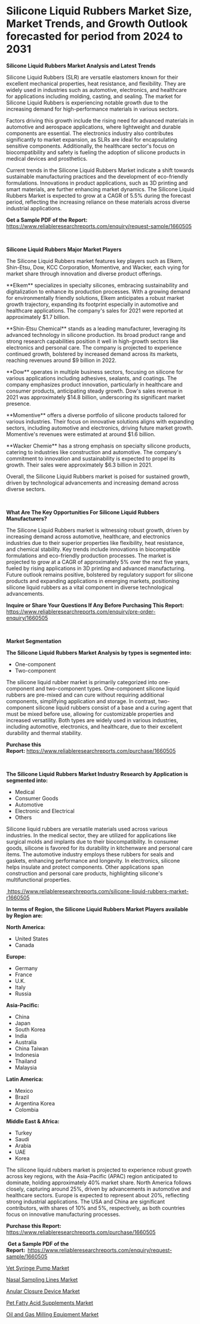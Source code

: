 <p><h1>Silicone Liquid Rubbers Market Size, Market Trends, and Growth Outlook forecasted for period from 2024 to 2031</h1></p><p><strong>Silicone Liquid Rubbers Market Analysis and Latest Trends</strong></p>
<p><p>Silicone Liquid Rubbers (SLR) are versatile elastomers known for their excellent mechanical properties, heat resistance, and flexibility. They are widely used in industries such as automotive, electronics, and healthcare for applications including molding, casting, and sealing. The market for Silicone Liquid Rubbers is experiencing notable growth due to the increasing demand for high-performance materials in various sectors.</p><p>Factors driving this growth include the rising need for advanced materials in automotive and aerospace applications, where lightweight and durable components are essential. The electronics industry also contributes significantly to market expansion, as SLRs are ideal for encapsulating sensitive components. Additionally, the healthcare sector's focus on biocompatibility and safety is fueling the adoption of silicone products in medical devices and prosthetics.</p><p>Current trends in the Silicone Liquid Rubbers Market indicate a shift towards sustainable manufacturing practices and the development of eco-friendly formulations. Innovations in product applications, such as 3D printing and smart materials, are further enhancing market dynamics. The Silicone Liquid Rubbers Market is expected to grow at a CAGR of 5.5% during the forecast period, reflecting the increasing reliance on these materials across diverse industrial applications.</p></p>
<p><strong>Get a Sample PDF of the Report:&nbsp;</strong> <a href="https://www.reliableresearchreports.com/enquiry/request-sample/1660505?utm_campaign=113&utm_medium=2&utm_source=Github&utm_content=ia&utm_term=26102024&utm_id=silicone-liquid-rubbers">https://www.reliableresearchreports.com/enquiry/request-sample/1660505</a></p>
<p>&nbsp;</p>
<p><strong>Silicone Liquid Rubbers Major Market Players</strong></p>
<p><p>The Silicone Liquid Rubbers market features key players such as Elkem, Shin-Etsu, Dow, KCC Corporation, Momentive, and Wacker, each vying for market share through innovation and diverse product offerings.</p><p>**Elkem** specializes in specialty silicones, embracing sustainability and digitalization to enhance its production processes. With a growing demand for environmentally friendly solutions, Elkem anticipates a robust market growth trajectory, expanding its footprint especially in automotive and healthcare applications. The company's sales for 2021 were reported at approximately $1.7 billion.</p><p>**Shin-Etsu Chemical** stands as a leading manufacturer, leveraging its advanced technology in silicone production. Its broad product range and strong research capabilities position it well in high-growth sectors like electronics and personal care. The company is projected to experience continued growth, bolstered by increased demand across its markets, reaching revenues around $9 billion in 2022.</p><p>**Dow** operates in multiple business sectors, focusing on silicone for various applications including adhesives, sealants, and coatings. The company emphasizes product innovation, particularly in healthcare and consumer products, anticipating steady growth. Dow's sales revenue in 2021 was approximately $14.8 billion, underscoring its significant market presence.</p><p>**Momentive** offers a diverse portfolio of silicone products tailored for various industries. Their focus on innovative solutions aligns with expanding sectors, including automotive and electronics, driving future market growth. Momentive's revenues were estimated at around $1.6 billion.</p><p>**Wacker Chemie** has a strong emphasis on specialty silicone products, catering to industries like construction and automotive. The company's commitment to innovation and sustainability is expected to propel its growth. Their sales were approximately $6.3 billion in 2021.</p><p>Overall, the Silicone Liquid Rubbers market is poised for sustained growth, driven by technological advancements and increasing demand across diverse sectors.</p></p>
<p>&nbsp;</p>
<p><strong>What Are The Key Opportunities For Silicone Liquid Rubbers Manufacturers?</strong></p>
<p><p>The Silicone Liquid Rubbers market is witnessing robust growth, driven by increasing demand across automotive, healthcare, and electronics industries due to their superior properties like flexibility, heat resistance, and chemical stability. Key trends include innovations in biocompatible formulations and eco-friendly production processes. The market is projected to grow at a CAGR of approximately 5% over the next five years, fueled by rising applications in 3D printing and advanced manufacturing. Future outlook remains positive, bolstered by regulatory support for silicone products and expanding applications in emerging markets, positioning silicone liquid rubbers as a vital component in diverse technological advancements.</p></p>
<p><strong>Inquire or Share Your Questions If Any Before Purchasing This Report:</strong> <a href="https://www.reliableresearchreports.com/enquiry/pre-order-enquiry/1660505?utm_campaign=113&utm_medium=2&utm_source=Github&utm_content=ia&utm_term=26102024&utm_id=silicone-liquid-rubbers">https://www.reliableresearchreports.com/enquiry/pre-order-enquiry/1660505</a></p>
<p>&nbsp;</p>
<p><strong>Market Segmentation</strong></p>
<p><strong>The Silicone Liquid Rubbers Market Analysis by types is segmented into:</strong></p>
<p><ul><li>One-component</li><li>Two-component</li></ul></p>
<p><p>The silicone liquid rubber market is primarily categorized into one-component and two-component types. One-component silicone liquid rubbers are pre-mixed and can cure without requiring additional components, simplifying application and storage. In contrast, two-component silicone liquid rubbers consist of a base and a curing agent that must be mixed before use, allowing for customizable properties and increased versatility. Both types are widely used in various industries, including automotive, electronics, and healthcare, due to their excellent durability and thermal stability.</p></p>
<p><strong>Purchase this Report:&nbsp;</strong><a href="https://www.reliableresearchreports.com/purchase/1660505?utm_campaign=113&utm_medium=2&utm_source=Github&utm_content=ia&utm_term=26102024&utm_id=silicone-liquid-rubbers">https://www.reliableresearchreports.com/purchase/1660505</a></p>
<p>&nbsp;</p>
<p><strong>The Silicone Liquid Rubbers Market Industry Research by Application is segmented into:</strong></p>
<p><ul><li>Medical</li><li>Consumer Goods</li><li>Automotive</li><li>Electronic and Electrical</li><li>Others</li></ul></p>
<p><p>Silicone liquid rubbers are versatile materials used across various industries. In the medical sector, they are utilized for applications like surgical molds and implants due to their biocompatibility. In consumer goods, silicone is favored for its durability in kitchenware and personal care items. The automotive industry employs these rubbers for seals and gaskets, enhancing performance and longevity. In electronics, silicone helps insulate and protect components. Other applications span construction and personal care products, highlighting silicone's multifunctional properties.</p></p>
<p><a href="https://www.reliableresearchreports.com/silicone-liquid-rubbers-market-r1660505?utm_campaign=113&utm_medium=2&utm_source=Github&utm_content=ia&utm_term=26102024&utm_id=silicone-liquid-rubbers">&nbsp;https://www.reliableresearchreports.com/silicone-liquid-rubbers-market-r1660505</a></p>
<p><strong>In terms of Region, the Silicone Liquid Rubbers Market Players available by Region are:</strong></p>
<p>
    <p> <strong> North America: </strong>
        <ul>
            <li>United States</li>
            <li>Canada</li>
        </ul>
        </p> 
    <p> <strong> Europe: </strong>
        <ul>
            <li>Germany</li>
            <li>France</li>
            <li>U.K.</li>
            <li>Italy</li>
            <li>Russia</li>
        </ul>
        </p> 
    <p> <strong> Asia-Pacific: </strong>
        <ul>
            <li>China</li>
            <li>Japan</li>
            <li>South Korea</li>
            <li>India</li>
            <li>Australia</li>
            <li>China Taiwan</li>
            <li>Indonesia</li>
            <li>Thailand</li>
            <li>Malaysia</li>
        </ul>
        </p> 
    <p> <strong> Latin America: </strong>
        <ul>
            <li>Mexico</li>
            <li>Brazil</li>
            <li>Argentina Korea</li>
            <li>Colombia</li>
        </ul>
        </p> 
    <p> <strong> Middle East & Africa: </strong>
        <ul>
            <li>Turkey</li>
            <li>Saudi</li>
            <li>Arabia</li>
            <li>UAE</li>
            <li>Korea</li>
        </ul>
    </p>
    </p>
<p><p>The silicone liquid rubbers market is projected to experience robust growth across key regions, with the Asia-Pacific (APAC) region anticipated to dominate, holding approximately 40% market share. North America follows closely, capturing around 25%, driven by advancements in automotive and healthcare sectors. Europe is expected to represent about 20%, reflecting strong industrial applications. The USA and China are significant contributors, with shares of 10% and 5%, respectively, as both countries focus on innovative manufacturing processes.</p></p>
<p><strong>Purchase this Report: </strong><a href="https://www.reliableresearchreports.com/purchase/1660505?utm_campaign=113&utm_medium=2&utm_source=Github&utm_content=ia&utm_term=26102024&utm_id=silicone-liquid-rubbers">https://www.reliableresearchreports.com/purchase/1660505</a></p>
<p>&nbsp;<strong>Get a Sample PDF of the Report:&nbsp;&nbsp;</strong><a href="https://www.reliableresearchreports.com/enquiry/request-sample/1660505?utm_campaign=113&utm_medium=2&utm_source=Github&utm_content=ia&utm_term=26102024&utm_id=silicone-liquid-rubbers">https://www.reliableresearchreports.com/enquiry/request-sample/1660505</a></p>
<p><strong></strong></p>
<p><p><a href="https://github.com/OrlandoHBarks/Market-Research-Report-List-1/blob/main/vet-syringe-pump-market.md?utm_campaign=113&utm_medium=2&utm_source=Github&utm_content=ia&utm_term=26102024&utm_id=silicone-liquid-rubbers">Vet Syringe Pump Market</a></p><p><a href="https://www.linkedin.com/pulse/analyzing-nasal-sampling-lines-market-dynamics-growth-drivers-cx7me?utm_campaign=113&utm_medium=2&utm_source=Github&utm_content=ia&utm_term=26102024&utm_id=silicone-liquid-rubbers">Nasal Sampling Lines Market</a></p><p><a href="https://www.linkedin.com/pulse/influencing-factors-anular-closure-device-market-insights-bxoae?utm_campaign=113&utm_medium=2&utm_source=Github&utm_content=ia&utm_term=26102024&utm_id=silicone-liquid-rubbers">Anular Closure Device Market</a></p><p><a href="https://github.com/NathanColeman327/Market-Research-Report-List-1/blob/main/pet-fatty-acid-supplements-market.md?utm_campaign=113&utm_medium=2&utm_source=Github&utm_content=ia&utm_term=26102024&utm_id=silicone-liquid-rubbers">Pet Fatty Acid Supplements Market</a></p><p><a href="https://issuu.com/reportprime-2/docs/oil-and-gas-milling-equipment-marke_ee577d6d6083c6?utm_campaign=113&utm_medium=2&utm_source=Github&utm_content=ia&utm_term=26102024&utm_id=silicone-liquid-rubbers">Oil and Gas Milling Equipment Market</a></p></p>